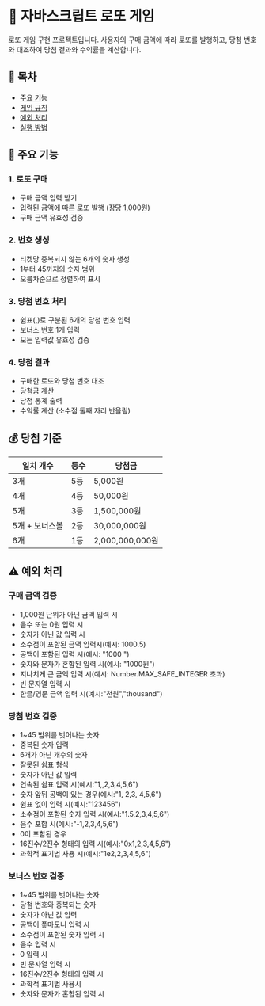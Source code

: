 # 🎱 자바스크립트 로또 게임

로또 게임 구현 프로젝트입니다. 사용자의 구매 금액에 따라 로또를 발행하고, 당첨 번호와 대조하여 당첨 결과와 수익률을 계산합니다.

## 📑 목차
- [주요 기능](#주요-기능)
- [게임 규칙](#게임-규칙)
- [예외 처리](#예외-처리)
- [실행 방법](#실행-방법)

## 🎯 주요 기능

### 1. 로또 구매
- 구매 금액 입력 받기
- 입력된 금액에 따른 로또 발행 (장당 1,000원)
- 구매 금액 유효성 검증

### 2. 번호 생성
- 티켓당 중복되지 않는 6개의 숫자 생성
- 1부터 45까지의 숫자 범위
- 오름차순으로 정렬하여 표시

### 3. 당첨 번호 처리
- 쉼표(,)로 구분된 6개의 당첨 번호 입력
- 보너스 번호 1개 입력
- 모든 입력값 유효성 검증

### 4. 당첨 결과
- 구매한 로또와 당첨 번호 대조
- 당첨금 계산
- 당첨 통계 출력
- 수익률 계산 (소수점 둘째 자리 반올림)

## 💰 당첨 기준

| 일치 개수 | 등수 | 당첨금 |
|---------|------|-------|
| 3개 | 5등 | 5,000원 |
| 4개 | 4등 | 50,000원 |
| 5개 | 3등 | 1,500,000원 |
| 5개 + 보너스볼 | 2등 | 30,000,000원 |
| 6개 | 1등 | 2,000,000,000원 |

## ⚠️ 예외 처리

### 구매 금액 검증
- 1,000원 단위가 아닌 금액 입력 시
- 음수 또는 0원 입력 시
- 숫자가 아닌 값 입력 시
- 소수점이 포함된 금액 입력시(예시: 1000.5)
- 공백이 포함된 입력 시(예시: "1000 ")
- 숫자와 문자가 혼합된 입력 시(예시: "1000원")
- 지나치게 큰 금액 입력 시(예시: Number.MAX_SAFE_INTEGER 초과)
- 빈 문자열 입력 시
- 한글/영문 금액 입력 시(예시:"천원","thousand")

### 당첨 번호 검증
- 1~45 범위를 벗어나는 숫자
- 중복된 숫자 입력
- 6개가 아닌 개수의 숫자
- 잘못된 쉼표 형식
- 숫자가 아닌 값 입력
- 연속된 쉼표 입력 시(예시:"1,,2,3,4,5,6")
- 숫자 앞뒤 공백이 있는 경우(예시:"1, 2,3, 4,5,6")
- 쉼표 없이 입력 시(예시:"123456")
- 소수점이 포함된 숫자 입력 시(예시:"1.5,2,3,4,5,6")
- 음수 포함 시(예시:"-1,2,3,4,5,6")
- 0이 포함된 경우
- 16진수/2진수 형태의 입력 시(예시:"0x1,2,3,4,5,6")
- 과학적 표기법 사용 시(예시:"1e2,2,3,4,5,6")

### 보너스 번호 검증
- 1~45 범위를 벗어나는 숫자
- 당첨 번호와 중복되는 숫자
- 숫자가 아닌 값 입력
- 공백이 퐇마도니 입력 시
- 소수점이 포함된 숫자 입력 시
- 음수 입력 시
- 0 입력 시
- 빈 문자열 입력 시
- 16진수/2진수 형태의 입력 시
- 과학적 표기법 사용시
- 숫자와 문자가 혼합된 입력 시
